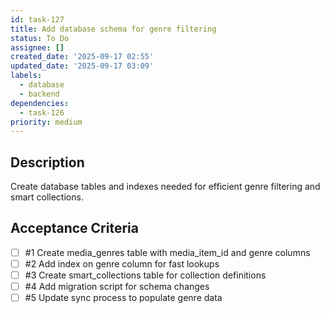 ```yaml
---
id: task-127
title: Add database schema for genre filtering
status: To Do
assignee: []
created_date: '2025-09-17 02:55'
updated_date: '2025-09-17 03:09'
labels:
  - database
  - backend
dependencies:
  - task-126
priority: medium
---
```


## Description

Create database tables and indexes needed for efficient genre filtering and smart collections.

## Acceptance Criteria
<!-- AC:BEGIN -->
- [ ] #1 Create media_genres table with media_item_id and genre columns
- [ ] #2 Add index on genre column for fast lookups
- [ ] #3 Create smart_collections table for collection definitions
- [ ] #4 Add migration script for schema changes
- [ ] #5 Update sync process to populate genre data
<!-- AC:END -->
